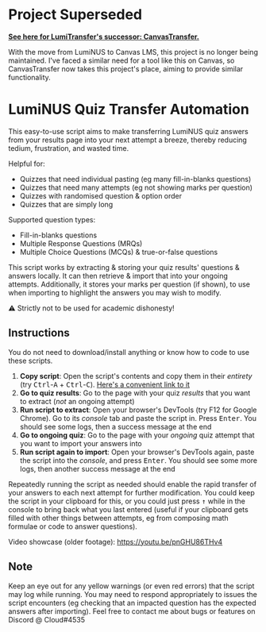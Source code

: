 # Project Superseded

[**See here for LumiTransfer's successor: CanvasTransfer.**](https://github.com/Cloud7050/js-canvastransfer)

With the move from LumiNUS to Canvas LMS, this project is no longer being maintained. I've faced a similar need for a tool like this on Canvas, so CanvasTransfer now takes this project's place, aiming to provide similar functionality.

# LumiNUS Quiz Transfer Automation

This easy-to-use script aims to make transferring LumiNUS quiz answers from your results page into your next attempt a breeze, thereby reducing tedium, frustration, and wasted time.

Helpful for:

- Quizzes that need individual pasting (eg many fill-in-blanks questions)
- Quizzes that need many attempts (eg not showing marks per question)
- Quizzes with randomised question & option order
- Quizzes that are simply long

Supported question types:

- Fill-in-blanks questions
- Multiple Response Questions (MRQs)
- Multiple Choice Questions (MCQs) & true-or-false questions

This script works by extracting & storing your quiz results' questions & answers locally. It can then retrieve & import that into your ongoing attempts. Additionally, it stores your marks per question (if shown), to use when importing to highlight the answers you may wish to modify.

⚠️ Strictly not to be used for academic dishonesty!

## Instructions

You do not need to download/install anything or know how to code to use these scripts.

1. **Copy script**: Open the script's contents and copy them in their *entirety* (try <kbd>Ctrl</kbd>-<kbd>A</kbd> + <kbd>Ctrl</kbd>-<kbd>C</kbd>). [Here's a convenient link to it](https://raw.githubusercontent.com/Cloud7050/js-lumitransfer/master/script.js)
2. **Go to quiz results**: Go to the page with your quiz *results* that you want to extract (*not* an ongoing attempt)
3. **Run script to extract**: Open your browser's DevTools (try F12 for Google Chrome). Go to its *console* tab and paste the script in. Press <kbd>Enter</kbd>. You should see some logs, then a success message at the end
4. **Go to ongoing quiz**: Go to the page with your *ongoing* quiz attempt that you want to import your answers into
5. **Run script again to import**: Open your browser's DevTools again, paste the script into the *console*, and press <kbd>Enter</kbd>. You should see some more logs, then another success message at the end

Repeatedly running the script as needed should enable the rapid transfer of your answers to each next attempt for further modification. You could keep the script in your clipboard for this, or you could just press <kbd>↑</kbd> while in the console to bring back what you last entered (useful if your clipboard gets filled with other things between attempts, eg from composing math formulae or code to answer questions).

Video showcase (older footage): <https://youtu.be/pnGHU86THv4>

## Note

Keep an eye out for any yellow warnings (or even red errors) that the script may log while running. You may need to respond appropriately to issues the script encounters (eg checking that an impacted question has the expected answers after importing). Feel free to contact me about bugs or features on Discord @ Cloud#4535

